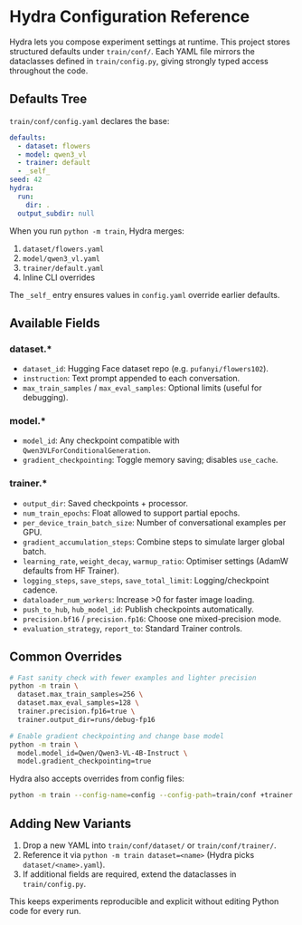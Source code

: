 # Hydra Configuration Reference

Hydra lets you compose experiment settings at runtime. This project stores structured defaults under `train/conf/`. Each YAML file mirrors the dataclasses defined in `train/config.py`, giving strongly typed access throughout the code.

## Defaults Tree

`train/conf/config.yaml` declares the base:

```yaml
defaults:
  - dataset: flowers
  - model: qwen3_vl
  - trainer: default
  - _self_
seed: 42
hydra:
  run:
    dir: .
  output_subdir: null
```

When you run `python -m train`, Hydra merges:

1. `dataset/flowers.yaml`
2. `model/qwen3_vl.yaml`
3. `trainer/default.yaml`
4. Inline CLI overrides

The `_self_` entry ensures values in `config.yaml` override earlier defaults.

## Available Fields

### dataset.*

- `dataset_id`: Hugging Face dataset repo (e.g. `pufanyi/flowers102`).
- `instruction`: Text prompt appended to each conversation.
- `max_train_samples` / `max_eval_samples`: Optional limits (useful for debugging).

### model.*

- `model_id`: Any checkpoint compatible with `Qwen3VLForConditionalGeneration`.
- `gradient_checkpointing`: Toggle memory saving; disables `use_cache`.

### trainer.*

- `output_dir`: Saved checkpoints + processor.
- `num_train_epochs`: Float allowed to support partial epochs.
- `per_device_train_batch_size`: Number of conversational examples per GPU.
- `gradient_accumulation_steps`: Combine steps to simulate larger global batch.
- `learning_rate`, `weight_decay`, `warmup_ratio`: Optimiser settings (AdamW defaults from HF Trainer).
- `logging_steps`, `save_steps`, `save_total_limit`: Logging/checkpoint cadence.
- `dataloader_num_workers`: Increase >0 for faster image loading.
- `push_to_hub`, `hub_model_id`: Publish checkpoints automatically.
- `precision.bf16` / `precision.fp16`: Choose one mixed-precision mode.
- `evaluation_strategy`, `report_to`: Standard Trainer controls.

## Common Overrides

```bash
# Fast sanity check with fewer examples and lighter precision
python -m train \
  dataset.max_train_samples=256 \
  dataset.max_eval_samples=128 \
  trainer.precision.fp16=true \
  trainer.output_dir=runs/debug-fp16

# Enable gradient checkpointing and change base model
python -m train \
  model.model_id=Qwen/Qwen3-VL-4B-Instruct \
  model.gradient_checkpointing=true
```

Hydra also accepts overrides from config files:

```bash
python -m train --config-name=config --config-path=train/conf +trainer.num_train_epochs=3
```

## Adding New Variants

1. Drop a new YAML into `train/conf/dataset/` or `train/conf/trainer/`.
2. Reference it via `python -m train dataset=<name>` (Hydra picks `dataset/<name>.yaml`).
3. If additional fields are required, extend the dataclasses in `train/config.py`.

This keeps experiments reproducible and explicit without editing Python code for every run.
